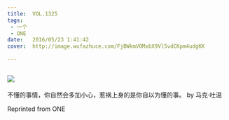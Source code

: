 ```yaml
---
title:	VOL.1325
tags:
 - 一个
 - ONE
date:	2016/05/23 1:41:42
cover:	http://image.wufazhuce.com/FjBWkmVOMxbX9Vl5vdCKpm4udgKK

---
```

![](http://image.wufazhuce.com/FjBWkmVOMxbX9Vl5vdCKpm4udgKK)
---

不懂的事情，你自然会多加小心，惹祸上身的是你自以为懂的事。 by 马克·吐温
 
Reprinted from ONE
